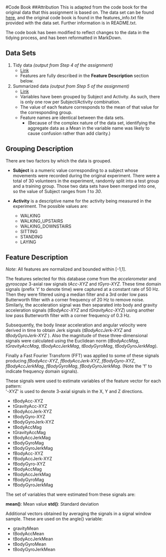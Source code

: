 #Code Book
##Attribution
This is adapted from the code book for the original data that this assignment is based on. The data set can be found [here](http://archive.ics.uci.edu/ml/datasets/Human+Activity+Recognition+Using+Smartphones), and the original code book is found in the features_info.txt file provided with the data set. Further information is in README.txt.

The code book has been modified to reflect changes to the data in the tidying process, and has been reformatted in MarkDown.

## Data Sets
1. Tidy data *(output from Step 4 of the assignment)*
	- [Link](https://github.com/jfdostaler/datascience-cleaning-data-project/blob/master/full_data.txt)
	- Features are fully described in the **Feature Description** section below.
2. Summarized data *(output from Step 5 of the assignment)*
	- [Link](https://github.com/jfdostaler/datascience-cleaning-data-project/blob/master/summarized_data.txt)
	- Variables have been grouped by Subject and Activity. As such, there is only one row per Subject/Activity combination.
	- The value of each feature corresponds to the mean of that value for the corresponding group.
	- Feature names are identical between the data sets.
		- (Because of the complex nature of the data set, identifying the aggregate data as a Mean in the variable name was likely to cause confusion rather than add clarity.)

## Grouping Description
There are two factors by which the data is grouped.

- **Subject** is a numeric value corresponding to a subject whose movements were recorded during the original experiment. There were a total of 30 volunteers in the experiment, randomly split into a test group and a training group. Those two data sets have been merged into one, so the value of Subject ranges from *1* to *30*.

- **Activity** is a descriptive name for the activity being measured in the experiment. The possible values are:
	- WALKING
	- WALKING_UPSTAIRS
	- WALKING_DOWNSTAIRS
	- SITTING
	- STANDING
	- LAYING

## Feature Description
*Note*: All features are normalized and bounded within [-1,1].

The features selected for this database come from the *accelerometer* and *gyroscope* 3-axial raw signals *tAcc-XYZ* and *tGyro-XYZ*. These time domain signals (prefix '*t*' to denote time) were captured at a constant rate of 50 Hz. Then they were filtered using a median filter and a 3rd order low pass Butterworth filter with a corner frequency of 20 Hz to remove noise. Similarly, the acceleration signal was then separated into body and gravity acceleration signals (*tBodyAcc-XYZ* and *tGravityAcc-XYZ*) using another low pass Butterworth filter with a corner frequency of 0.3 Hz. 

Subsequently, the body linear acceleration and angular velocity were derived in time to obtain Jerk signals (*tBodyAccJerk-XYZ* and *tBodyGyroJerk-XYZ* ). Also the magnitude of these three-dimensional signals were calculated using the Euclidean norm (*tBodyAccMag*, *tGravityAccMag*, *tBodyAccJerkMag*, *tBodyGyroMag*, *tBodyGyroJerkMag*). 

Finally a Fast Fourier Transform (FFT) was applied to some of these signals producing *fBodyAcc-XYZ*, *fBodyAccJerk-XYZ*, *fBodyGyro-XYZ*, *fBodyAccJerkMag*, *fBodyGyroMag*, *fBodyGyroJerkMag*. (Note the 'f' to indicate frequency domain signals). 

These signals were used to estimate variables of the feature vector for each pattern:  
'*-XYZ*' is used to denote 3-axial signals in the X, Y and Z directions.

- tBodyAcc-XYZ
- tGravityAcc-XYZ
- tBodyAccJerk-XYZ
- tBodyGyro-XYZ
- tBodyGyroJerk-XYZ
- tBodyAccMag
- tGravityAccMag
- tBodyAccJerkMag
- tBodyGyroMag
- tBodyGyroJerkMag
- fBodyAcc-XYZ
- fBodyAccJerk-XYZ
- fBodyGyro-XYZ
- fBodyAccMag
- fBodyAccJerkMag
- fBodyGyroMag
- fBodyGyroJerkMag

The set of variables that were estimated from these signals are: 

**mean()**: Mean value
**std()**: Standard deviation

Additional vectors obtained by averaging the signals in a signal window sample. These are used on the angle() variable:

- gravityMean
- tBodyAccMean
- tBodyAccJerkMean
- tBodyGyroMean
- tBodyGyroJerkMean

